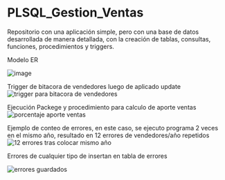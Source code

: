 # PLSQL_Gestion_Ventas
Repositorio con una aplicación simple, pero con una base de datos desarrollada de manera detallada, con la creación de tablas, consultas, funciones, procedimientos y triggers. 


Modelo ER

![image](https://github.com/user-attachments/assets/cd09795d-b763-4b3f-9738-a6bc5448d615)


Trigger de bitacora de vendedores luego de aplicado update
![trigger para bitacora de vendedores](https://github.com/user-attachments/assets/19972de1-18a5-4ca1-8787-c84c02f9f4f9)

Ejecución Packege y procedimiento para calculo de aporte ventas
![porcentaje aporte ventas](https://github.com/user-attachments/assets/a380ce76-a10d-4793-9c44-aba87b8bbfbe)

Ejemplo de conteo de errores, en este caso, se ejecuto programa 2 veces en el mismo año, resultado en 12 errores de vendedores/año repetidos
![12 errores tras colocar mismo año](https://github.com/user-attachments/assets/17eb1640-6244-4742-96cb-f855ef8e80eb)

Errores de cualquier tipo de insertan en tabla de errores

![errores guardados](https://github.com/user-attachments/assets/b2b52e3f-88f9-4988-9acd-b0f2ab54dfa0)

